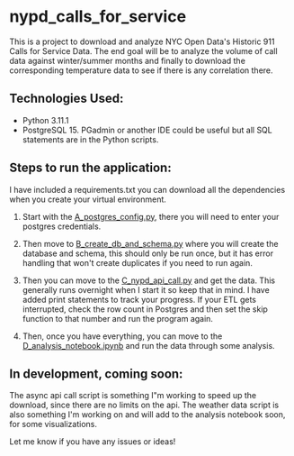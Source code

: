 # nypd_calls_for_service

  
This is a project to download and analyze NYC Open Data's Historic 911 Calls for Service Data. The end goal will be to analyze the volume of call data against winter/summer months and finally to download the corresponding temperature data to see if there is any correlation there.

## Technologies Used:

 - Python 3.11.1
 - PostgreSQL 15. PGadmin or another IDE could be useful but all SQL statements are in the Python scripts.

 

  ## Steps to run the application:

I have included a requirements.txt you can download all the dependencies when you create your virtual environment.

  
 1. Start with the [A_postgres_config.py](A_postgres_config.py), there you will need to enter your postgres credentials.

 2. Then move to [B_create_db_and_schema.py](B_create_db_and_schema.py) where you will create the database and schema, this should only be run once, but it has error handling that won't create duplicates if you need to run again.

 3. Then you can move to the [C_nypd_api_call.py](C_nypd_api_call.py) and get the data. This generally runs overnight when I start it so keep that in mind. I have added print statements to track your progress. If your ETL gets interrupted, check the row count in Postgres and then set the skip function to that number and run the program again.

 4. Then, once you have everything, you can move to the [D_analysis_notebook.ipynb](D_analysis_notebook.ipynb) and run the data through some analysis.

## In development, coming soon:

  The async api call script is something I"m working to speed up the download, since there are no limits on the api. The weather data script is also something I'm working on and will add to the analysis notebook soon, for some visualizations.
  

Let me know if you have any issues or ideas!
